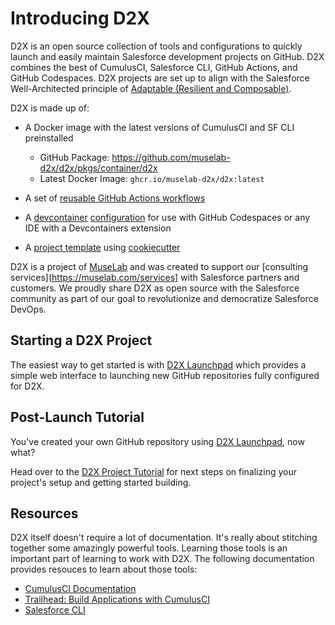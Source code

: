 # Introducing D2X

D2X is an open source collection of tools and configurations to quickly launch and easily maintain Salesforce development projects on GitHub. D2X combines the best of CumulusCI, Salesforce CLI, GitHub Actions, and GitHub Codespaces. D2X projects are set up to align with the Salesforce Well-Architected principle of [Adaptable (Resilient and Composable)](https://architect.salesforce.com/well-architected/adaptable/overview).

D2X is made up of:

* A Docker image with the latest versions of CumulusCI and SF CLI preinstalled

  * GitHub Package: https://github.com/muselab-d2x/d2x/pkgs/container/d2x
  * Latest Docker Image: `ghcr.io/muselab-d2x/d2x:latest`
  
* A set of [reusable GitHub Actions workflows](https://github.com/muselab-d2x/d2x/tree/main/.github/workflows)
* A [devcontainer](https://containers.dev) [configuration](https://github.com/muselab-d2x/d2x/tree/main/.devcontainer) for use with GitHub Codespaces or any IDE with a Devcontainers extension
* A [project template](https://github.com/muselab-d2x/d2x-template) using [cookiecutter](https://cookiecutter.readthedocs.io)

D2X is a project of [MuseLab](https://muselab.com) and was created to support our [consulting services](https://muselab.com/services] with Salesforce partners and customers. We proudly share D2X as open source with the Salesforce community as part of our goal to revolutionize and democratize Salesforce DevOps.

## Starting a D2X Project

The easiest way to get started is with [D2X Launchpad](https://launchpad.muselab.com) which provides a simple web interface to launching new GitHub repositories fully configured for D2X.

## Post-Launch Tutorial

You've created your own GitHub repository using [D2X Launchpad](https://launchpad.muselab.com), now what?

Head over to the [D2X Project Tutorial](tutorial.md) for next steps on finalizing your project's setup and getting started building.

## Resources

D2X itself doesn't require a lot of documentation. It's really about stitching together some amazingly powerful tools. Learning those tools is an important part of learning to work with D2X. The following documentation provides resouces to learn about those tools:

* [CumulusCI Documentation](https://cumulusci.readthedocs.io)
* [Trailhead: Build Applications with CumulusCI](https://trailhead.salesforce.com/content/learn/trails/build-applications-with-cumulusci)
* [Salesforce CLI](https://developer.salesforce.com/tools/salesforcecli)